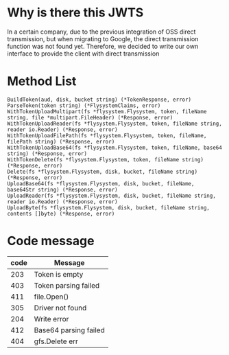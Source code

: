 # Why is there this JWTS

In a certain company, due to the previous integration of OSS direct transmission, but when migrating to Google, the direct transmission function was not found yet. Therefore, we decided to write our own interface to provide the client with direct transmission

# Method List

~~~
BuildToken(aud, disk, bucket string) (*TokenResponse, error)
ParseToken(token string) (*FlysystemClaims, error)
WithTokenUploadMultipart(fs *flysystem.Flysystem, token, fileName string, file *multipart.FileHeader) (*Response, error) 
WithTokenUploadReader(fs *flysystem.Flysystem, token, fileName string, reader io.Reader) (*Response, error)
WithTokenUploadFilePath(fs *flysystem.Flysystem, token, fileName, filePath string) (*Response, error)
WithTokenUploadBase64(fs *flysystem.Flysystem, token, fileName, base64 string) (*Response, error)
WithTokenDelete(fs *flysystem.Flysystem, token, fileName string) (*Response, error)
Delete(fs *flysystem.Flysystem, disk, bucket, fileName string) (*Response, error) 
UploadBase64(fs *flysystem.Flysystem, disk, bucket, fileName, base64Str string) (*Response, error)
UploadReader(fs *flysystem.Flysystem, disk, bucket, fileName string, reader io.Reader) (*Response, error)
UploadByte(fs *flysystem.Flysystem, disk, bucket, fileName string, contents []byte) (*Response, error) 
~~~

# Code message

| code | Message               |
| ---- | --------------------- |
| 203  | Token is empty        |
| 403  | Token parsing failed  |
| 411  | file.Open()           |
| 305  | Driver  not found     |
| 204  | Write error           |
| 412  | Base64 parsing failed |
| 404  | gfs.Delete err        |


